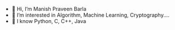 - 👋 Hi, I’m Manish Praveen Barla
- 👀 I’m interested in Algorithm, Machine Learning, Cryptography....
- 💎 I know Python, C, C++, Java


<!---
mpb0/mpb0 is a ✨ special ✨ repository because its `README.md` (this file) appears on your GitHub profile.
You can click the Preview link to take a look at your changes.
--->
